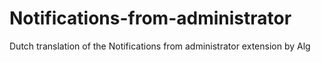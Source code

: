 # Notifications-from-administrator
Dutch translation of the Notifications from administrator extension by Alg
